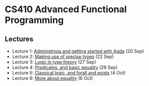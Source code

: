 # CS410 Advanced Functional Programming

## Lectures

* Lecture 1: [Administrivia and getting started with Agda](https://youtu.be/3FZDy6zX_h4) (20 Sep)
* Lecture 2: [Making use of precise types](https://youtu.be/37ENUdO8IVU) (22 Sep)
* Lecture 3: [Logic in type theory](https://youtu.be/yDeI-HiC0wQ) (27 Sep)
* Lecture 4: [Predicates, and basic equality](https://youtu.be/g2N_-sscq6c) (29 Sep)
* Lecture 5: [Classical logic, and forall and exists](https://youtu.be/IYNFSE1-4yE) (4 Oct)
* Lecture 6: [More about equality](https://youtu.be/NU6Ycmp19DE) (6 Oct)

